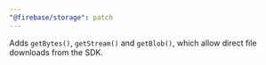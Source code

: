 ```yaml
---
"@firebase/storage": patch
---
```


Adds `getBytes()`, `getStream()` and `getBlob()`, which allow direct file downloads from the SDK.
